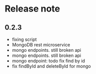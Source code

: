 # Release note

## 0.2.3
* fixing script
* MongoDB rest microservice
* mongo endpoints. still broken api
* mongo endpoints. still broken api
* mongo endpoint: todo fix find by id
* fix findById and deleteById for mongo
